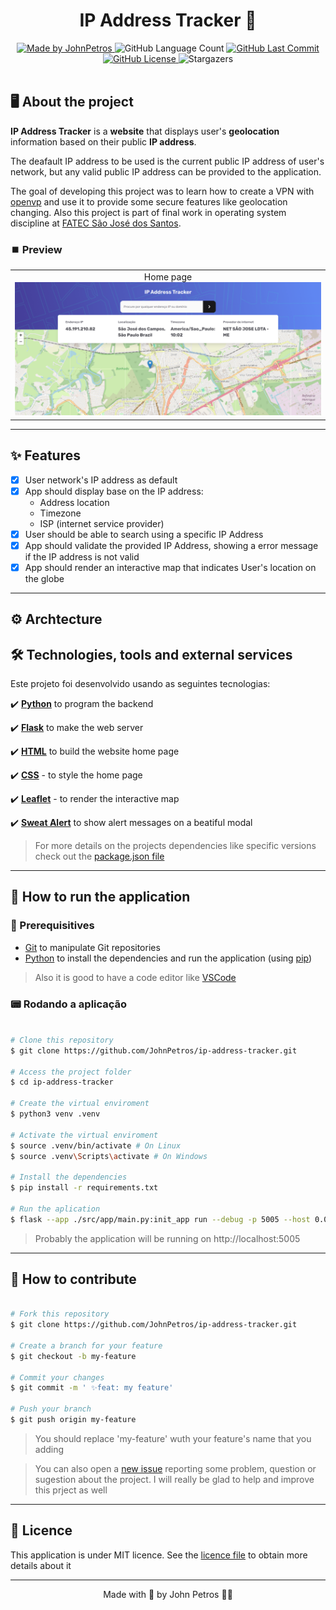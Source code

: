 <h1 align="center">
  IP Address Tracker 📡
</h1>

<div align="center">
   <a href="https://github.com/JohnPetros">
      <img alt="Made by JohnPetros" src="https://img.shields.io/badge/made%20by-JohnPetros-blueviolet">
   </a>
   <img alt="GitHub Language Count" src="https://img.shields.io/github/languages/count/JohnPetros/ip-address-tracker">
   <a href="https://github.com/JohnPetros/ip-address-tracker/commits/main">
      <img alt="GitHub Last Commit" src="https://img.shields.io/github/last-commit/JohnPetros/ip-address-tracker">
   </a>
  </a>
   </a>
   <a href="https://github.com/JohnPetros/ip-address-tracker/blob/main/LICENSE.md">
      <img alt="GitHub License" src="https://img.shields.io/github/license/JohnPetros/ip-address-tracker">
   </a>
    <img alt="Stargazers" src="https://img.shields.io/github/stars/JohnPetros/ip-address-tracker?style=social">
</div>
<br>

## 🖥️ About the project

**IP Address Tracker** is a **website** that displays user's **geolocation** information based on their public **IP address**.

The deafault IP address to be used is the current public IP address of user's network, but any valid public IP address can be provided to the application.

The goal of developing this project was to learn how to create a VPN with [openvp](https://openvpn.net/) and use it to provide some secure features like geolocation changing. Also this project is part of final work in operating system discipline at [FATEC São José dos Santos](https://fatecsjc-prd.azurewebsites.net/).

### ⏹️ Preview

<table align="center">
  <tr>
    <td align="center" width="700">
    <span>Home page<br/></span>
    <img alt="Home page" src="documentation/images/home-page.png" alt="Demonstração da página principal" />
    </td>
  </tr>  
</table>

---

## ✨ Features

- [x] User network's IP address as default
- [x] App should display base on the IP address:
  - Address location
  - Timezone
  - ISP (internet service provider)
- [x] User should be able to search using a specific IP Address
- [x] App should validate the provided IP Address, showing a error message if the IP address is not valid 
- [x] App should render an interactive map that indicates User's location on the globe

---

## ⚙️ Archtecture

## 🛠️ Technologies, tools and external services

Este projeto foi desenvolvido usando as seguintes tecnologias:

✔️ **[Python](https://www.python.org/)** to program the backend

✔️ **[Flask](https://flask.palletsprojects.com/en/3.0.x/)** to make the web server

✔️ **[HTML](https://developer.mozilla.org/pt-BR/docs/Web/HTML)** to build the website home page

✔️ **[CSS](https://developer.mozilla.org/pt-BR/docs/Web/CSS)** - to style the home page

✔️ **[Leaflet](https://developer.mozilla.org/pt-BR/docs/Web/JavaScript)** - to render the interactive map

✔️ **[Sweat Alert](https://sweetalert2.github.io/)** to show alert messages on a beatiful modal

> For more details on the projects dependencies like specific versions check out the [package.json file](https://github.com/JohnPetros/ip-address-tracker/blob/main/package.json)

---

## 🚀 How to run the application

### 🔧 Prerequisitives


- [Git](https://git-scm.com/) to manipulate Git repositories
- [Python](https://www.python.org/) to install the dependencies and run the application (using [pip](https://www.w3schools.com/python/python_pip.asp))

> Also it is good to have a code editor like [VSCode](https://code.visualstudio.com/)

### 📟 Rodando a aplicação

```bash

# Clone this repository
$ git clone https://github.com/JohnPetros/ip-address-tracker.git

# Access the project folder
$ cd ip-address-tracker

# Create the virtual enviroment
$ python3 venv .venv

# Activate the virtual enviroment
$ source .venv/bin/activate # On Linux
$ source .venv\Scripts\activate # On Windows

# Install the dependencies
$ pip install -r requirements.txt

# Run the aplication
$ flask --app ./src/app/main.py:init_app run --debug -p 5005 --host 0.0.0.0

```

> Probably the application will be running on http://localhost:5005

---

## 💪 How to contribute

```bash

# Fork this repository
$ git clone https://github.com/JohnPetros/ip-address-tracker.git

# Create a branch for your feature
$ git checkout -b my-feature

# Commit your changes
$ git commit -m ' ✨feat: my feature'

# Push your branch
$ git push origin my-feature

```

> You should replace 'my-feature' wuth your feature's name that you adding

> You can also open a [new issue](https://github.com/JohnPetros/ip-address-tracker/issues) reporting some problem, question or sugestion about the project. I will really be glad to help and improve this prject as well 

---

## 📝 Licence

This application is under MIT licence. See the [licence file](LICENSE) to obtain more details about it

---

<p align="center">
  Made with 💜 by John Petros 👋🏻
</p>

